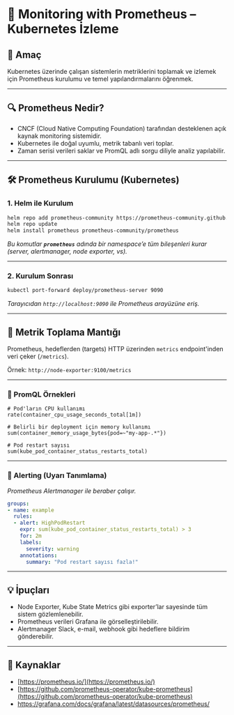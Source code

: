 # 📡 Monitoring with Prometheus – Kubernetes İzleme

## 🧠 Amaç

Kubernetes üzerinde çalışan sistemlerin metriklerini toplamak ve izlemek için Prometheus kurulumu ve temel yapılandırmalarını öğrenmek.

---
## 🔍 Prometheus Nedir?

- CNCF (Cloud Native Computing Foundation) tarafından desteklenen açık kaynak monitoring sistemidir.
- Kubernetes ile doğal uyumlu, metrik tabanlı veri toplar.
- Zaman serisi verileri saklar ve PromQL adlı sorgu diliyle analiz yapılabilir.

---
## 🛠️ Prometheus Kurulumu (Kubernetes)

### 1. Helm ile Kurulum

```bash
helm repo add prometheus-community https://prometheus-community.github.io/helm-charts
helm repo update
helm install prometheus prometheus-community/prometheus
```
*Bu komutlar **`prometheus`** adında bir namespace’e tüm bileşenleri kurar (server, alertmanager, node exporter, vs).*

---
### 2. Kurulum Sonrası
```bash
kubectl port-forward deploy/prometheus-server 9090
```
*Tarayıcıdan `http://localhost:9090` ile Prometheus arayüzüne eriş.*

---
## 🧾 Metrik Toplama Mantığı

Prometheus, hedeflerden (targets) HTTP üzerinden `metrics` endpoint'inden veri çeker (`/metrics`).

Örnek: `http://node-exporter:9100/metrics`

---
### 🔎 PromQL Örnekleri
```promql
# Pod'ların CPU kullanımı
rate(container_cpu_usage_seconds_total[1m])

# Belirli bir deployment için memory kullanımı
sum(container_memory_usage_bytes{pod=~"my-app-.*"})

# Pod restart sayısı
sum(kube_pod_container_status_restarts_total)
```
---
### 🧰 Alerting (Uyarı Tanımlama)

*Prometheus Alertmanager ile beraber çalışır.*

```yaml
groups:
- name: example
  rules:
  - alert: HighPodRestart
    expr: sum(kube_pod_container_status_restarts_total) > 3
    for: 2m
    labels:
      severity: warning
    annotations:
      summary: "Pod restart sayısı fazla!"
```
---
## 💡 İpuçları

- Node Exporter, Kube State Metrics gibi exporter’lar sayesinde tüm sistem gözlemlenebilir.
- Prometheus verileri Grafana ile görselleştirilebilir.
- Alertmanager Slack, e-mail, webhook gibi hedeflere bildirim gönderebilir.

---
## 🔗 Kaynaklar

- [https://prometheus.io/](https://prometheus.io/)
- [https://github.com/prometheus-operator/kube-prometheus](https://github.com/prometheus-operator/kube-prometheus)
- https://grafana.com/docs/grafana/latest/datasources/prometheus/